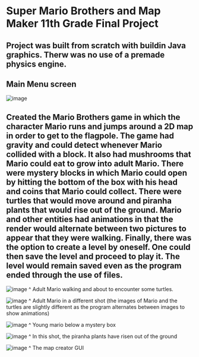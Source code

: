 # Super Mario Brothers and Map Maker 11th Grade Final Project
## Project was built from scratch with buildin Java graphics. Therw was no use of a premade physics engine.

## Main Menu screen
![image](https://user-images.githubusercontent.com/49328304/213336352-30991512-dd1c-49b6-8c13-dba5469b258d.png)

## Created the Mario Brothers game in which the character Mario runs and jumps around a 2D map in order to get to the flagpole. The game had gravity and could detect whenever Mario collided with a block. It also had mushrooms that Mario could eat to grow into adult Mario. There were mystery blocks in which Mario could open by hitting the bottom of the box with his head and coins that Mario could collect. There were turtles that would move around and piranha plants that would rise out of the ground. Mario and other entities had animations in that the render would alternate between two pictures to appear that they were walking. Finally, there was the option to create a level by oneself. One could then save the level and proceed to play it. The level would remain saved even as the program ended through the use of files. 

![image](https://user-images.githubusercontent.com/49328304/213338879-b8980c18-4c10-471d-ba3a-68304168f7d1.png)
^ Adult Mario walking and about to encounter some turtles. 

![image](https://user-images.githubusercontent.com/49328304/213338908-d6d0a355-d6b3-483a-a6b1-2cb82ecc095a.png)
^ Adult Mario in a different shot (the images of Mario and the turtles are slightly different as the program alternates between images to show animations)

![image](https://user-images.githubusercontent.com/49328304/213338431-499e876c-c7ed-4ebb-b0a5-def9123282f8.png)
^ Young mario below a mystery box

![image](https://user-images.githubusercontent.com/49328304/213338723-1f64311f-af15-441d-82eb-7aa380fec55a.png)
^ In this shot, the piranha plants have risen out of the ground

![image](https://user-images.githubusercontent.com/49328304/213338767-53c0c788-f501-426e-b02d-2c08ad0eccfd.png)
^ The map creator GUI



